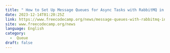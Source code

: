 ```yaml
---
title: " How to Set Up Message Queues for Async Tasks with RabbitMQ in Nest.js Apps "
date: 2023-12-14T01:20:25Z
link: https://www.freecodecamp.org/news/message-queues-with-rabbitmq-in-nest-js/?utm_medium=RSS&utm_source=news.12bit.vn
site: www.freecodecamp.org/news
language: English
category:
  -  Queue 
draft: false
---
```

